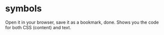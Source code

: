 symbols
=======

Open it in your browser, save it as a bookmark, done. Shows you the code for both CSS (content) and text.
